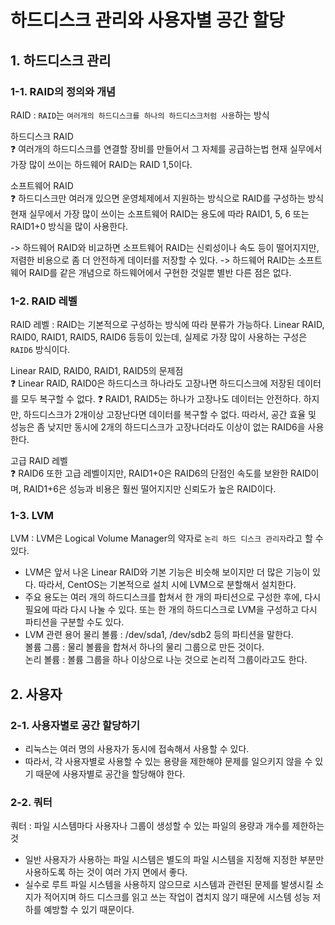 # 하드디스크 관리와 사용자별 공간 할당

## 1. 하드디스크 관리
### 1-1. RAID의 정의와 개념
RAID : `RAID`는 `여러개의 하드디스크를 하나의 하드디스크처럼 사용`하는 방식

하드디스크 RAID <br>
❓ 여러개의 하드디스크를 연결할 장비를 만들어서 그 자체를 공급하는법
현재 실무에서 가장 많이 쓰이는 하드웨어 RAID는 RAID 1,5이다.


소프트웨어 RAID <br>
❓ 하드디스크만 여러개 있으면 운영체제에서 지원하는 방식으로 RAID를 구성하는 방식
현재 실무에서 가장 많이 쓰이는 소프트웨어 RAID는 용도에 따라 RAID1, 5, 6 또는 RAID1+0 방식을 많이 사용한다.

-> 하드웨어 RAID와 비교하면 소프트웨어 RAID는 신뢰성이나 속도 등이 떨어지지만, 저렴한 비용으로 좀 더 안전하게 데이터를 저장할 수 있다.
-> 하드웨어 RAID는 소프트웨어 RAID를 같은 개념으로 하드웨어에서 구현한 것일뿐 별반 다른 점은 없다.

### 1-2. RAID 레벨
RAID 레벨 : RAID는 기본적으로 구성하는 방식에 따라 분류가 가능하다. Linear RAID, RAID0, RAID1, RAID5, RAID6 등등이 있는데, 실제로 가장 많이 사용하는 구성은 `RAID6` 방식이다.

Linear RAID, RAID0, RAID1, RAID5의 문제점 <br>
❓ Linear RAID, RAID0은 하드디스크 하나라도 고장나면 하드디스크에 저장된 데이터를 모두 복구할 수 없다.
❓ RAID1, RAID5는 하나가 고장나도 데이터는 안전하다. 하지만, 하드디스크가 2개이상 고장난다면 데이터를 복구할 수 없다. 따라서, 공간 효율 및 성능은 좀 낮지만 동시에 2개의 하드디스크가 고장나더라도 이상이 없는 RAID6을 사용한다.

고급 RAID 레벨 <br>
❓ RAID6 또한 고급 레벨이지만, RAID1+0은 RAID6의 단점인 속도를 보완한 RAID이며, RAID1+6은 성능과 비용은 훨씬 떨어지지만 신뢰도가 높은 RAID이다.

### 1-3. LVM
LVM : LVM은 Logical Volume Manager의 약자로 `논리 하드 디스크 관리자`라고 할 수 있다.
- LVM은 앞서 나온 Linear RAID와 기본 기능은 비슷해 보이지만 더 많은 기능이 있다. 따라서, CentOS는 기본적으로 설치 시에 LVM으로 분할해서 설치한다.
- 주요 용도는 여러 개의 하드디스크를 합쳐서 한 개의 파티션으로 구성한 후에, 다시 필요에 따라 다시 나눌 수 있다. 또는 한 개의 하드디스크로 LVM을 구성하고 다시 파티션을 구분할 수도 있다.
- LVM 관련 용어
물리 볼륨 : /dev/sda1, /dev/sdb2 등의 파티션을 말한다. <br>
볼륨 그룹 : 물리 볼륨을 합쳐서 하나의 물리 그룹으로 만든 것이다. <br>
논리 볼륨 : 볼륨 그룹을 하나 이상으로 나눈 것으로 논리적 그룹이라고도 한다.

## 2. 사용자
### 2-1. 사용자별로 공간 할당하기
- 리눅스는 여러 명의 사용자가 동시에 접속해서 사용할 수 있다.
- 따라서, 각 사용자별로 사용할 수 있는 용량을 제한해야 문제를 일으키지 않을 수 있기 때문에 사용자별로 공간을 할당해야 한다.

### 2-2. 쿼터
쿼터 : 파일 시스템마다 사용자나 그룹이 생성할 수 있는 파일의 용량과 개수를 제한하는 것
- 일반 사용자가 사용하는 파일 시스템은 별도의 파일 시스템을 지정해 지정한 부분만 사용하도록 하는 것이 여러 가지 면에서 좋다.
- 실수로 루트 파일 시스템을 사용하지 않으므로 시스템과 관련된 문제를 발생시킬 소지가 적어지며 하드 디스크를 읽고 쓰는 작업이 겹치지 않기 때문에 시스템 성능 저하를 예방할 수 있기 때문이다.